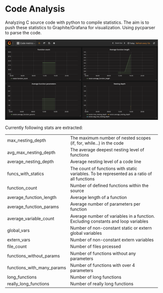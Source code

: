 # Code Analysis
Analyzing C source code with python to compile statistics.
The aim is to push these statistics to Graphite/Grafana for visualization.
Using pycparser to parse the code.

![Grafana dashboard screenshot](docs/Grafana.png)

Currently following stats are extracted:

|  |  |
| --- | --- |
| max_nesting_depth | The maximum number of nested scopes (if, for, while...) in the code |
| avg_max_nesting_depth | The average deepest nesting level of functions |
| average_nesting_depth | Average nesting level of a code line |
| funcs_with_statics | The count of functions with static variables. To be represented as a ratio of all functions | 
| function_count | Number of defined functions within the source |
| average_function_length | Average length of a function |
| average_function_params | Average number of parameters per function |
| average_variable_count | Average number of variables in a function. Excluding constants and loop variables |
| global_vars | Number of non-constant static or extern global variables | 
| extern_vars | Number of non-constant extern variables |
| file_count | Number of files prcessed |
| functions_without_params | Number of functions without any parameters |
| functions_with_many_params | Number of functions with over 4 parameters |
| long_functions | Number of long functions |
| really_long_functions | Number of really long functions |
